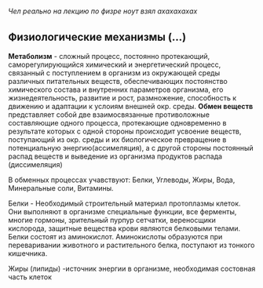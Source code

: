 ###### Чел реально на лекцию по физре ноут взял ахахахахах

## Физиологические механизмы (...)

**Метаболизм** - сложный процесс, постоянно протекающий, саморегулирующийся химический и энергетический процесс, связанный с поступлением в организм из окружающей среды различных питательных веществ, обеспечивающих постоянство химического состава и внутренних параметров организма, его жизнедеятельность, развитие и рост, размножение, способность к движению и адаптации к услоиям внешней окр. среды. **Обмен веществ** представляет собой две взаимосвязанные противоложные составляющие одного процесса, протекающие одновременно в результате которых с одной стороны происходит усвоение веществ, поступающий из окр. среды и их биологическое превращение в потенциальную энергию(ассимеляция), а с другой стороны постоянный распад веществ и выведение из организма продуктов распада (диссимеляция)

В обменных процессах учавствуют: Белки, Углеводы, Жиры, Вода, Минеральные соли, Витамины.

Белки - Необходимый строительный материал протоплазмы клеток. Они выполняют в организме специальные функции, все ферменты, многие гормоны, зрительный пурпур сетчатки, вереносщики кислорода, защитные вещества крови являются белковыми телами. Белки состоят из аминокислот. Аминокислоты образуются при переваривании животного и растительного белка, поступают из тонкого кишечника.

Жиры (липиды) -источник энергии в организме, необходимая состовная часть клеток 

